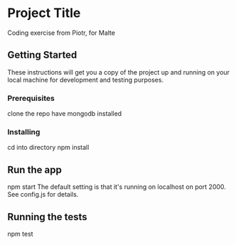 # Project Title

Coding exercise from Piotr, for Malte

## Getting Started

These instructions will get you a copy of the project up and running on your local machine for development and testing purposes. 

### Prerequisites
clone the repo
have mongodb installed

### Installing

cd into directory
npm install

## Run the app
npm start
The default setting is that it's running on localhost on port 2000. See config.js for details.

## Running the tests
npm test